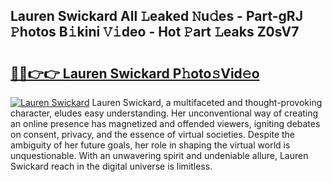 ## Lauren Swickard All 𝙻eaked 𝙽u𝚍es - Part-gRJ 𝙿hotos B𝚒kini 𝚅𝚒deo - Hot 𝙿art 𝙻eaks Z0sV7

# <h2><a href="http://ld3zrd.urlbe.top/?page=Lauren+Swickard">🔗🔗👉👉 Lauren Swickard P𝚑oto𝚜Vid𝚎o</a></h2>

[![Lauren Swickard](https://i.imgur.com/eBuTRDB.gif)](http://ld3zrd.urlbe.top/?page=Lauren+Swickard)
Lauren Swickard, a multifaceted and thought-provoking character, eludes easy understanding. Her unconventional way of creating an online presence has magnetized and offended viewers, igniting debates on consent, privacy, and the essence of virtual societies. Despite the ambiguity of her future goals, her role in shaping the virtual world is unquestionable. With an unwavering spirit and undeniable allure, Lauren Swickard reach in the digital universe is limitless.
